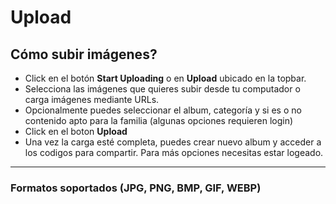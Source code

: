 # Upload

## Cómo subir imágenes? 

- Click en el botón **Start Uploading** o en **Upload** ubicado en la topbar.
- Selecciona las imágenes que quieres subir desde tu computador o carga imágenes mediante URLs.
- Opcionalmente puedes seleccionar el album, categoría y si es o no contenido apto para la familia (algunas opciones requieren login)
- Click en el boton **Upload**
- Una vez la carga esté completa, puedes crear nuevo album y acceder a los codigos para compartir. Para más opciones necesitas estar logeado.

- - -

### Formatos soportados (JPG, PNG, BMP, GIF, WEBP)

